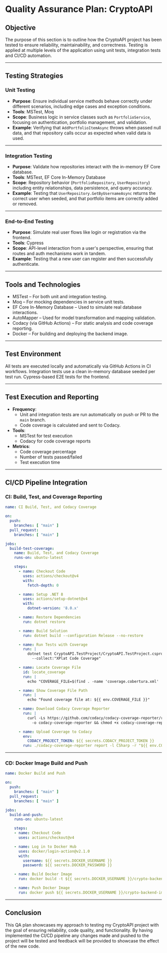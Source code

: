 
# Quality Assurance Plan: CryptoAPI

## Objective

The purpose of this section is to outline how the CryptoAPI project has been tested to ensure reliability, maintainability, and correctness. Testing is applied at multiple levels of the application using unit tests, integration tests and CI/CD automation.

---

## Testing Strategies

### Unit Testing

- **Purpose**: Ensure individual service methods behave correctly under different scenarios, including edge cases and exception conditions.
- **Tools**: MSTest, Moq
- **Scope**: Business logic in service classes such as `PortfolioService`, focusing on authentication, portfolio management, and validation.
- **Example**: Verifying that `AddPortfolioItemAsync` throws when passed null data, and that repository calls occur as expected when valid data is used.

---

### Integration Testing

- **Purpose**: Validate how repositories interact with the in-memory EF Core database.
- **Tools**: MSTest, EF Core In-Memory Database
- **Scope**: Repository behavior (`PortfolioRepository`, `UserRepository`) including entity relationships, data persistence, and query accuracy.
- **Example**: Testing that `UserRepository.GetByUsernameAsync` returns the correct user when seeded, and that portfolio items are correctly added or removed.

---

### End-to-End Testing

- **Purpose**: Simulate real user flows like login or registration via the frontend.
- **Tools**: Cypress 
- **Scope**: API-level interaction from a user's perspective, ensuring that routes and auth mechanisms work in tandem.
- **Example**: Testing that a new user can register and then successfully authenticate.

---

## Tools and Technologies

- MSTest – For both unit and integration testing.
- Moq – For mocking dependencies in service unit tests.
- EF Core In-Memory Database – Used to simulate real database interactions.
- AutoMapper – Used for model transformation and mapping validation.
- Codacy (via GitHub Actions) – For static analysis and code coverage reporting.
- Docker – For building and deploying the backend image.

---

## Test Environment

All tests are executed locally and automatically via GitHub Actions in CI workflows. Integration tests use a clean in-memory database seeded per test run. Cypress-based E2E tests for the frontend.

---

## Test Execution and Reporting

- **Frequency**:
  - Unit and integration tests are run automatically on push or PR to the `main` branch.
  - Code coverage is calculated and sent to Codacy.
- **Tools**:
  - MSTest for test execution
  - Codacy for code coverage reports
- **Metrics**:
  - Code coverage percentage
  - Number of tests passed/failed
  - Test execution time

---

## CI/CD Pipeline Integration

### CI: Build, Test, and Coverage Reporting

```yaml
name: CI Build, Test, and Codacy Coverage

on:
  push:
    branches: [ "main" ]
  pull_request:
    branches: [ "main" ]

jobs:
  build-test-coverage:
    name: Build, Test, and Codacy Coverage
    runs-on: ubuntu-latest

    steps:
      - name: Checkout Code
        uses: actions/checkout@v4
        with:
          fetch-depth: 0

      - name: Setup .NET 8
        uses: actions/setup-dotnet@v4
        with:
          dotnet-version: '8.0.x'

      - name: Restore Dependencies
        run: dotnet restore

      - name: Build Solution
        run: dotnet build --configuration Release --no-restore

      - name: Run Tests with Coverage
        run: |
          dotnet test CryptoAPI.TestProject/CryptoAPI.TestProject.csproj --configuration Release \
            --collect:"XPlat Code Coverage"

      - name: Locate Coverage File
        id: locate_coverage
        run: |
          echo "COVERAGE_FILE=$(find . -name 'coverage.cobertura.xml' | head -n 1)" >> $GITHUB_ENV

      - name: Show Coverage File Path
        run: |
          echo "Found coverage file at: ${{ env.COVERAGE_FILE }}"

      - name: Download Codacy Coverage Reporter
        run: |
          curl -Ls https://github.com/codacy/codacy-coverage-reporter/releases/latest/download/codacy-coverage-reporter-linux \
            -o codacy-coverage-reporter && chmod +x codacy-coverage-reporter

      - name: Upload Coverage to Codacy
        env:
          CODACY_PROJECT_TOKEN: ${{ secrets.CODACY_PROJECT_TOKEN }}
        run: ./codacy-coverage-reporter report -l CSharp -r "${{ env.COVERAGE_FILE }}"
```

---

### CD: Docker Image Build and Push

```yaml
name: Docker Build and Push

on:
  push:
    branches: [ "main" ]  
  pull_request:
    branches: [ "main" ] 

jobs:
  build-and-push:
    runs-on: ubuntu-latest 

    steps:
    - name: Checkout Code
      uses: actions/checkout@v4

    - name: Log in to Docker Hub
      uses: docker/login-action@v2.1.0 
      with:
        username: ${{ secrets.DOCKER_USERNAME }}  
        password: ${{ secrets.DOCKER_PASSWORD }}  

    - name: Build Docker Image
      run: docker build -t ${{ secrets.DOCKER_USERNAME }}/crypto-backend-image .

    - name: Push Docker Image
      run: docker push ${{ secrets.DOCKER_USERNAME }}/crypto-backend-image
```

---

## Conclusion

This QA plan showcases my approach to testing my CryptoAPI project with the goal of ensuring reliability, code quality, and functionality. By having implemented the CI/CD pipeline any changes made and pushed to the project will be tested and feedback will be provided to showcase the effect of the new code.
